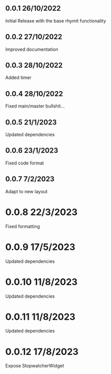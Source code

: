 ## 0.0.1 26/10/2022
Initial Release with the base rhymit functionality

## 0.0.2 27/10/2022
Improved documentation

## 0.0.3 28/10/2022
Added timer

## 0.0.4 28/10/2022
Fixed main/master bullshit...

## 0.0.5 21/1/2023
Updated dependencies

## 0.0.6 23/1/2023
Fixed code format

## 0.0.7 7/2/2023
Adapt to new layout

# 0.0.8 22/3/2023
Fixed formatting

# 0.0.9 17/5/2023
Updated dependencies

# 0.0.10 11/8/2023
Updated dependencies

# 0.0.11 11/8/2023
Updated dependencies

# 0.0.12 17/8/2023
Expose StopwatcherWidget